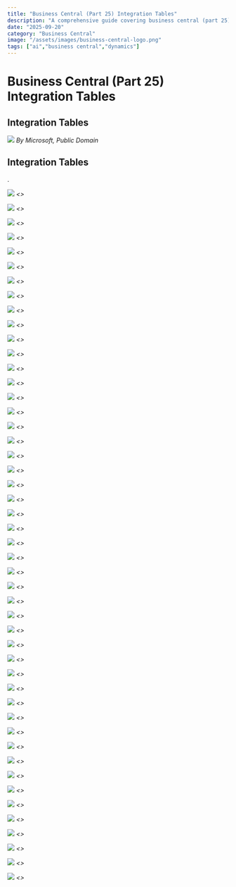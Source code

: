 ```yaml
---
title: "Business Central (Part 25) Integration Tables"
description: "A comprehensive guide covering business central (part 25) integration tables"
date: "2025-09-20"
category: "Business Central"
image: "/assets/images/business-central-logo.png"
tags: ["ai","business central","dynamics"]
---
```


# Business Central (Part 25) Integration Tables

## Integration Tables

![](/assets/images/businesscentralintegrationtables/dynamics365-color.svg)
*By Microsoft, Public Domain*


## Integration Tables

.

![](/assets/images/businesscentralintegrationtables/screenshot-2024-10-30-at-5.00.32pm-1836x1475.png)
*<<NEW TEXT HERE>>*

![](/assets/images/businesscentralintegrationtables/screenshot-2024-10-30-at-5.00.32pm-1836x1475.png)
*<<NEW TEXT HERE>>*

![](/assets/images/businesscentralintegrationtables/screenshot-2024-10-30-at-5.00.32pm-1836x1475.png)
*<<NEW TEXT HERE>>*

![](/assets/images/businesscentralintegrationtables/screenshot-2024-10-30-at-5.00.32pm-1836x1475.png)
*<<NEW TEXT HERE>>*

![](/assets/images/businesscentralintegrationtables/screenshot-2024-10-30-at-5.00.32pm-1836x1475.png)
*<<NEW TEXT HERE>>*

![](/assets/images/businesscentralintegrationtables/screenshot-2024-10-30-at-5.00.32pm-1836x1475.png)
*<<NEW TEXT HERE>>*

![](/assets/images/businesscentralintegrationtables/screenshot-2024-10-30-at-5.00.32pm-1836x1475.png)
*<<NEW TEXT HERE>>*

![](/assets/images/businesscentralintegrationtables/screenshot-2024-10-30-at-5.00.32pm-1836x1475.png)
*<<NEW TEXT HERE>>*

![](/assets/images/businesscentralintegrationtables/screenshot-2024-10-30-at-5.00.32pm-1836x1475.png)
*<<NEW TEXT HERE>>*

![](/assets/images/businesscentralintegrationtables/screenshot-2024-10-30-at-5.00.32pm-1836x1475.png)
*<<NEW TEXT HERE>>*

![](/assets/images/businesscentralintegrationtables/screenshot-2024-10-30-at-5.00.32pm-1836x1475.png)
*<<NEW TEXT HERE>>*

![](/assets/images/businesscentralintegrationtables/screenshot-2024-10-30-at-5.00.32pm-1836x1475.png)
*<<NEW TEXT HERE>>*

![](/assets/images/businesscentralintegrationtables/screenshot-2024-10-30-at-5.00.32pm-1836x1475.png)
*<<NEW TEXT HERE>>*

![](/assets/images/businesscentralintegrationtables/screenshot-2024-10-30-at-5.00.32pm-1836x1475.png)
*<<NEW TEXT HERE>>*

![](/assets/images/businesscentralintegrationtables/screenshot-2024-10-30-at-5.00.32pm-1836x1475.png)
*<<NEW TEXT HERE>>*

![](/assets/images/businesscentralintegrationtables/screenshot-2024-10-30-at-5.00.32pm-1836x1475.png)
*<<NEW TEXT HERE>>*

![](/assets/images/businesscentralintegrationtables/screenshot-2024-10-30-at-5.00.32pm-1836x1475.png)
*<<NEW TEXT HERE>>*

![](/assets/images/businesscentralintegrationtables/screenshot-2024-10-30-at-5.00.32pm-1836x1475.png)
*<<NEW TEXT HERE>>*

![](/assets/images/businesscentralintegrationtables/screenshot-2024-10-30-at-5.00.32pm-1836x1475.png)
*<<NEW TEXT HERE>>*

![](/assets/images/businesscentralintegrationtables/screenshot-2024-10-30-at-5.00.32pm-1836x1475.png)
*<<NEW TEXT HERE>>*

![](/assets/images/businesscentralintegrationtables/screenshot-2024-10-30-at-5.00.32pm-1836x1475.png)
*<<NEW TEXT HERE>>*

![](/assets/images/businesscentralintegrationtables/screenshot-2024-10-30-at-5.00.32pm-1836x1475.png)
*<<NEW TEXT HERE>>*

![](/assets/images/businesscentralintegrationtables/screenshot-2024-10-30-at-5.00.32pm-1836x1475.png)
*<<NEW TEXT HERE>>*

![](/assets/images/businesscentralintegrationtables/screenshot-2024-10-30-at-5.00.32pm-1836x1475.png)
*<<NEW TEXT HERE>>*

![](/assets/images/businesscentralintegrationtables/screenshot-2024-10-30-at-5.00.32pm-1836x1475.png)
*<<NEW TEXT HERE>>*

![](/assets/images/businesscentralintegrationtables/screenshot-2024-10-30-at-5.00.32pm-1836x1475.png)
*<<NEW TEXT HERE>>*

![](/assets/images/businesscentralintegrationtables/screenshot-2024-10-30-at-5.00.32pm-1836x1475.png)
*<<NEW TEXT HERE>>*

![](/assets/images/businesscentralintegrationtables/screenshot-2024-10-30-at-5.00.32pm-1836x1475.png)
*<<NEW TEXT HERE>>*

![](/assets/images/businesscentralintegrationtables/screenshot-2024-10-30-at-5.00.32pm-1836x1475.png)
*<<NEW TEXT HERE>>*

![](/assets/images/businesscentralintegrationtables/screenshot-2024-10-30-at-5.00.32pm-1836x1475.png)
*<<NEW TEXT HERE>>*

![](/assets/images/businesscentralintegrationtables/screenshot-2024-10-30-at-5.00.32pm-1836x1475.png)
*<<NEW TEXT HERE>>*

![](/assets/images/businesscentralintegrationtables/screenshot-2024-10-30-at-5.00.32pm-1836x1475.png)
*<<NEW TEXT HERE>>*

![](/assets/images/businesscentralintegrationtables/screenshot-2024-10-30-at-5.00.32pm-1836x1475.png)
*<<NEW TEXT HERE>>*

![](/assets/images/businesscentralintegrationtables/screenshot-2024-10-30-at-5.00.32pm-1836x1475.png)
*<<NEW TEXT HERE>>*

![](/assets/images/businesscentralintegrationtables/screenshot-2024-10-30-at-5.00.32pm-1836x1475.png)
*<<NEW TEXT HERE>>*

![](/assets/images/businesscentralintegrationtables/screenshot-2024-10-30-at-5.00.32pm-1836x1475.png)
*<<NEW TEXT HERE>>*

![](/assets/images/businesscentralintegrationtables/screenshot-2024-10-30-at-5.00.32pm-1836x1475.png)
*<<NEW TEXT HERE>>*

![](/assets/images/businesscentralintegrationtables/screenshot-2024-10-30-at-5.00.32pm-1836x1475.png)
*<<NEW TEXT HERE>>*

![](/assets/images/businesscentralintegrationtables/screenshot-2024-10-30-at-5.00.32pm-1836x1475.png)
*<<NEW TEXT HERE>>*

![](/assets/images/businesscentralintegrationtables/screenshot-2024-10-30-at-5.00.32pm-1836x1475.png)
*<<NEW TEXT HERE>>*

![](/assets/images/businesscentralintegrationtables/screenshot-2024-10-30-at-5.00.32pm-1836x1475.png)
*<<NEW TEXT HERE>>*

![](/assets/images/businesscentralintegrationtables/screenshot-2024-10-30-at-5.00.32pm-1836x1475.png)
*<<NEW TEXT HERE>>*

![](/assets/images/businesscentralintegrationtables/screenshot-2024-10-30-at-5.00.32pm-1836x1475.png)
*<<NEW TEXT HERE>>*

![](/assets/images/businesscentralintegrationtables/screenshot-2024-10-30-at-5.00.32pm-1836x1475.png)
*<<NEW TEXT HERE>>*

![](/assets/images/businesscentralintegrationtables/screenshot-2024-10-30-at-5.00.32pm-1836x1475.png)
*<<NEW TEXT HERE>>*

![](/assets/images/businesscentralintegrationtables/screenshot-2024-10-30-at-5.00.32pm-1836x1475.png)
*<<NEW TEXT HERE>>*

![](/assets/images/businesscentralintegrationtables/screenshot-2024-10-30-at-5.00.32pm-1836x1475.png)
*<<NEW TEXT HERE>>*

![](/assets/images/businesscentralintegrationtables/screenshot-2024-10-30-at-5.00.32pm-1836x1475.png)
*<<NEW TEXT HERE>>*
